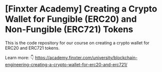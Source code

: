 # [Finxter Academy] Creating a Crypto Wallet for Fungible (ERC20) and Non-Fungible (ERC721) Tokens

This is the code repository for our course on creating a crypto wallet for ERC20 and ERC721 tokens.

Learn more: 👇
https://academy.finxter.com/university/blockchain-engineering-creating-a-crypto-wallet-for-erc20-and-erc721/ 
